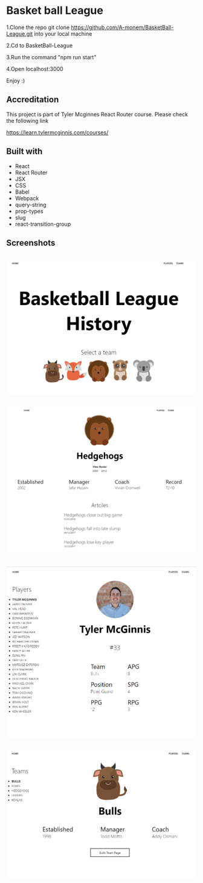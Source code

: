 # Basket ball League

1.Clone the repo git clone https://github.com/A-monem/BasketBall-League.git into your local machine

2.Cd to BasketBall-League

3.Run the command "npm run start"

4.Open localhost:3000

Enjoy :)

## Accreditation

This project is part of Tyler Mcginnes React Router course. Please check the following link

https://learn.tylermcginnis.com/courses/

## Built with

* React
* React Router
* JSX
* CSS
* Babel
* Webpack
* query-string
* prop-types
* slug
* react-transition-group

## Screenshots

![Home page screenshot](/screenshots/Capture.PNG)
---
![Home screenshot](/screenshots/Capture2.PNG)
---
![Players screenshot](/screenshots/Capture3.PNG)
---
![Teams screenshot](/screenshots/Capture4.PNG)
---
